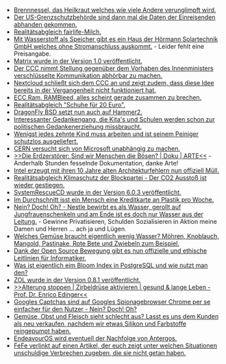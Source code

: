 * [Brennnessel, das Heilkraut welches wie viele Andere verunglimpft wird.](https://www.smarticular.net/brennnessel-wirkung-tee-samen/)
* [Der US-Grenzschutzbehörde sind dann mal die Daten der Einreisenden abhanden gekommen.](https://blog.fefe.de/?ts=a201bde8)
* [Realitätsabgleich fairlife-Milch.](https://netzfrauen.org/2019/06/11/cocacola/)
* [Mit Wasserstoff als Speicher gibt es ein Haus der Hörmann Solartechnik GmbH welches ohne Stromanschluss auskommt.](https://www.sonnenseite.com/de/energie/100-prozent-energieautarkie-im-passivhaus.html) - Leider fehlt eine Preisangabe.
* [Matrix wurde in der Version 1.0 veröffentlicht.](https://lwn.net/Articles/790910/rss)
* [Der CCC nimmt Stellung gegenüber dem Vorhaben des Innenministers verschlüsselte Kommunikation abhörbar zu machen.](https://www.ccc.de/de/updates/2019/encrypted-messengers)
* [Nextcloud schließt sich dem CCC an und zeigt zudem, dass diese Idee bereits in der Vergangenheit nicht funktioniert hat.](https://nextcloud.com/blog/a-bad-idea-nextcloud-signs-public-letter-opposing-german-plan-to-force-decryption-of-chat/)
* [ECC Ram, RAMBleed, alles scheint gerade zusammen zu brechen.](https://blog.fefe.de/?ts=a3fec4f7)
* [Realitätsabgleich "Schuhe für 20 Euro".](https://netzfrauen.org/2019/06/12/schuhe-2-2/)
* [DragonFly BSD setzt nun auch auf Hammer2.](https://www.pro-linux.de/news/1/27150/dragonfly-bsd-setzt-auf-hammer-2.html)
* [Interessanter Gedankengang, die Kita's und Schulen werden schon zur politischen Gedankenerziehung missbraucht.](https://www.neopresse.com/gesellschaft/lehrerverband-warnt-kollegen-vor-missachtung-des-neutralitaetsgebots/)
* [Wenigst jedes zehnte Kind muss arbeiten und ist seinem Peiniger schutzlos ausgeliefert.](https://netzfrauen.org/2019/06/12/kinder-2-2/)
* [CERN versucht sich von Microsoft unabhängig zu machen.](https://www.pro-linux.de/news/1/27153/cern-will-sich-von-microsoft-befreien.html)
* [>>Die Erdzerstörer: Sind wir Menschen die Bösen? | Doku | ARTE<<](https://www.youtube.com/watch?v=yXYYWVAAKRc) - Anderhalb Stunden fesselnde Dokumentation, danke Arte!
* [Intel erzeugt mit ihren 10 Jahre alten Architekturfehlern nun offiziell Müll.](https://utcc.utoronto.ca/~cks/space/blog/sysadmin/IntelMDSKillsOldServers)
* [Realitätsabgleich Klimaschutz der Blockpartei - Der CO2 Ausstoß ist wieder gestiegen.](https://www.sonnenseite.com/de/umwelt/globale-treibhausgas-emissionen-deutlich-gestiegen.html)
* [SystemRescueCD wurde in der Version 6.0.3 veröffentlicht.](https://www.planet3dnow.de/cms/47708-systemrescuecd-6-0-3-2/)
* [Im Durchschnitt isst ein Mensch eine Kreditkarte an Plastik pro Woche.](https://www.sonnenseite.com/de/umwelt/wuerden-sie-eine-kreditkarte-essen.html)
* [Nein? Doch! Oh? - Nestle bewirbt es als Wasser, gerollt auf Jungfrauenschenkeln und am Ende ist es doch nur Wasser aus der Leitung.](https://netzfrauen.org/2019/06/14/nestle-11/) - Gewinne Privatisieren, Schulden Sozialisieren in Aktion meine Damen und Herren ... ach ja und Lügen.
* [Welches Gemüse braucht eigentlich wenig Wasser? Möhren, Knoblauch, Mangold, Pastinake, Rote Bete und Zwiebeln zum Beispiel.](https://www.smarticular.net/gartenpflanzen-die-wenig-wasser-brauchen/)
* [Dank der Open Source Bewegung gibt es nun offizielle und ethische Leitlinien für Informatiker.](https://www.kuketz-blog.de/kommentar-informatiker-uebernehmt-endlich-verantwortung/)
* [Was ist eigentlich eim Bloom Index in PostgreSQL und wie nutzt man den?](https://www.percona.com/blog/2019/06/14/bloom-indexes-in-postgresql/)
* [ZOL wurde in der Version 0.8.1 veröffentlicht.](https://www.phoronix.com/scan.php?page=news_item&px=ZFS-On-Linux-0.8.1-Released)
* [>>Alterung stoppen | Zirbeldrüse aktivieren | gesund & lange Leben - Prof. Dr. Enrico Edinger<<](https://www.welt-im-wandel.tv/video/alterung-stoppen-zirbeldruese-aktivieren-gesund-lange-leben-prof-dr-enrico-edinger/)
* [Googles Captchas sind auf Googles Spionagebrowser Chrome per se einfacher für den Nutzer - Nein? Doch! Oh?](https://grumpy.website/post/0RzW4elEN)
* [Gemüse, Obst und Fleisch sieht schlecht aus? Lasst es uns dem Kunden als neu verkaufen, nachdem wir etwas Silikon und Farbstoffe reingepumpt haben.](https://netzfrauen.org/2019/06/16/fruit-2/)
* [EndeavourOS wird eventuell der Nachfolge von Antergos.](https://www.endeavouros.com/)
* [FeFe verlinkt auf einen Artikel, der euch zeigt unter welchen Situationen unschuldige Verbrechen zugeben, die sie nicht getan haben.](https://blog.fefe.de/?ts=a3f8bbe0)
